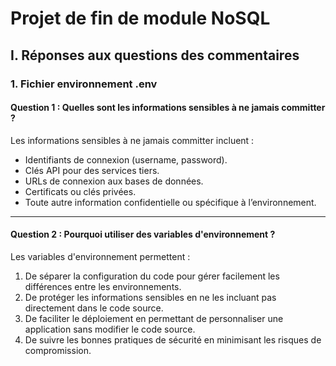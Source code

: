 # Projet de fin de module NoSQL

## I. Réponses aux questions des commentaires

### 1. Fichier environnement \.env

#### Question 1 : Quelles sont les informations sensibles à ne jamais committer ?
Les informations sensibles à ne jamais committer incluent :
- Identifiants de connexion (username, password).
- Clés API pour des services tiers.
- URLs de connexion aux bases de données.
- Certificats ou clés privées.
- Toute autre information confidentielle ou spécifique à l’environnement.

---

#### Question 2 : Pourquoi utiliser des variables d'environnement ?
Les variables d'environnement permettent :
1. De séparer la configuration du code pour gérer facilement les différences entre les environnements.
2. De protéger les informations sensibles en ne les incluant pas directement dans le code source.
3. De faciliter le déploiement en permettant de personnaliser une application sans modifier le code source.
4. De suivre les bonnes pratiques de sécurité en minimisant les risques de compromission.
